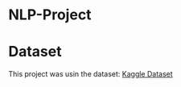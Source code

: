 # NLP-Project
# Dataset

This project was usin the dataset: [Kaggle Dataset](https://www.kaggle.com/rmisra/news-category-dataset)
